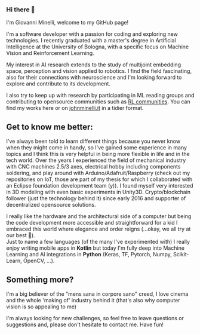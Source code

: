 ### Hi there 👋
I'm Giovanni Minelli, welcome to my GitHub page!

I'm a software developer with a passion for coding and exploring new technologies. I recently graduated with a master's degree in Artificial Intelligence at the University of Bologna, with a specific focus on Machine Vision and Reinforcement Learning.

My interest in AI research extends to the study of multijoint embedding space, perception and vision applied to robotics. I find the field fascinating, also for their connections with neuroscience and I'm looking forward to explore and contribute to its development.

I also try to keep up with research by participating in ML reading groups and contributing to opensource communities such as [RL communities](https://farama.org/).
You can find my works here or on [johnminelli.it](https://johnminelli.it) in a tidier format.

<!-- [![johnMinelli's github stats](https://github-readme-stats.vercel.app/api?username=johnMinelli&count_private=true)](https://github.com/anuraghazra/github-readme-stats) -->

## Get to know me better:
I've always been told to learn different things because you never know when they might come in handy, so I've gained some experience in many topics and I think this is very helpful in being more flexible in life and in the tech world.
Over the years I experienced the field of mechanical industry with CNC machines 2.5/3 axes, electrical hobby including components soldering, and play around with Arduino/Adafruit/Raspberry (check out my repositories on IoT, those are part of my thesis for which I collaborated with an Eclipse foundation development team (y)). I found myself very interested in 3D modeling with even basic experiments in Unity3D. Crypto/blockchain follower (just the technology behind it) since early 2016 and supporter of decentralized opensource solutions.

I really like the hardware and the architectural side of a computer but being the code development more accessible and straightforward for a kid I embraced this world where elegance and order reigns (...okay, we all try at our best 🙂).\
Just to name a few languages (of the many I've experimented with) I really enjoy writing mobile apps in **Kotlin** but today I'm fully deep into Machine Learning and AI integrations in **Python** (Keras, TF, Pytorch, Numpy, Scikit-Learn, OpenCV, ...).

## Something more?
I'm a big believer of the "mens sana in corpore sano" creed, I love cinema and the whole 'making of' industry behind it (that's also why computer vision is so appealing to me)

I'm always looking for new challenges, so feel free to leave questions or suggestions and, please don't hesitate to contact me. Have fun!
